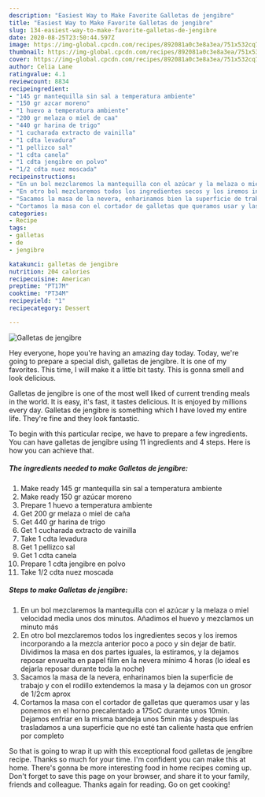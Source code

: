 ```yaml
---
description: "Easiest Way to Make Favorite Galletas de jengibre"
title: "Easiest Way to Make Favorite Galletas de jengibre"
slug: 134-easiest-way-to-make-favorite-galletas-de-jengibre
date: 2020-08-25T23:50:44.597Z
image: https://img-global.cpcdn.com/recipes/892081a0c3e8a3ea/751x532cq70/galletas-de-jengibre-foto-principal.jpg
thumbnail: https://img-global.cpcdn.com/recipes/892081a0c3e8a3ea/751x532cq70/galletas-de-jengibre-foto-principal.jpg
cover: https://img-global.cpcdn.com/recipes/892081a0c3e8a3ea/751x532cq70/galletas-de-jengibre-foto-principal.jpg
author: Celia Lane
ratingvalue: 4.1
reviewcount: 8834
recipeingredient:
- "145 gr mantequilla sin sal a temperatura ambiente"
- "150 gr azcar moreno"
- "1 huevo a temperatura ambiente"
- "200 gr melaza o miel de caa"
- "440 gr harina de trigo"
- "1 cucharada extracto de vainilla"
- "1 cdta levadura"
- "1 pellizco sal"
- "1 cdta canela"
- "1 cdta jengibre en polvo"
- "1/2 cdta nuez moscada"
recipeinstructions:
- "En un bol mezclaremos la mantequilla con el azúcar y la melaza o miel velocidad media unos dos minutos. Añadimos el huevo y mezclamos un minuto más"
- "En otro bol mezclaremos todos los ingredientes secos y los iremos incorporando a la mezcla anterior poco a poco y sin dejar de batir. Dividimos la masa en dos partes iguales, la estiramos, y la dejamos reposar envuelta en papel film en la nevera mínimo 4 horas (lo ideal es dejarla reposar durante toda la noche)"
- "Sacamos la masa de la nevera, enharinamos bien la superficie de trabajo y con el rodillo extendemos la masa y la dejamos con un grosor de 1/2cm aprox"
- "Cortamos la masa con el cortador de galletas que queramos usar y las ponemos en el horno precalentado a 175oC durante unos 10min. Dejamos enfriar en la misma bandeja unos 5min más y después las trasladamos a una superficie que no esté tan caliente hasta que enfríen por completo"
categories:
- Recipe
tags:
- galletas
- de
- jengibre

katakunci: galletas de jengibre 
nutrition: 204 calories
recipecuisine: American
preptime: "PT17M"
cooktime: "PT34M"
recipeyield: "1"
recipecategory: Dessert

---
```



![Galletas de jengibre](https://img-global.cpcdn.com/recipes/892081a0c3e8a3ea/751x532cq70/galletas-de-jengibre-foto-principal.jpg)

Hey everyone, hope you're having an amazing day today. Today, we're going to prepare a special dish, galletas de jengibre. It is one of my favorites. This time, I will make it a little bit tasty. This is gonna smell and look delicious.

Galletas de jengibre is one of the most well liked of current trending meals in the world. It is easy, it's fast, it tastes delicious. It is enjoyed by millions every day. Galletas de jengibre is something which I have loved my entire life. They're fine and they look fantastic.




To begin with this particular recipe, we have to prepare a few ingredients. You can have galletas de jengibre using 11 ingredients and 4 steps. Here is how you can achieve that.

<!--inarticleads1-->

##### The ingredients needed to make Galletas de jengibre:

1. Make ready 145 gr mantequilla sin sal a temperatura ambiente
1. Make ready 150 gr azúcar moreno
1. Prepare 1 huevo a temperatura ambiente
1. Get 200 gr melaza o miel de caña
1. Get 440 gr harina de trigo
1. Get 1 cucharada extracto de vainilla
1. Take 1 cdta levadura
1. Get 1 pellizco sal
1. Get 1 cdta canela
1. Prepare 1 cdta jengibre en polvo
1. Take 1/2 cdta nuez moscada




<!--inarticleads2-->

##### Steps to make Galletas de jengibre:

1. En un bol mezclaremos la mantequilla con el azúcar y la melaza o miel velocidad media unos dos minutos. Añadimos el huevo y mezclamos un minuto más
1. En otro bol mezclaremos todos los ingredientes secos y los iremos incorporando a la mezcla anterior poco a poco y sin dejar de batir. Dividimos la masa en dos partes iguales, la estiramos, y la dejamos reposar envuelta en papel film en la nevera mínimo 4 horas (lo ideal es dejarla reposar durante toda la noche)
1. Sacamos la masa de la nevera, enharinamos bien la superficie de trabajo y con el rodillo extendemos la masa y la dejamos con un grosor de 1/2cm aprox
1. Cortamos la masa con el cortador de galletas que queramos usar y las ponemos en el horno precalentado a 175oC durante unos 10min. Dejamos enfriar en la misma bandeja unos 5min más y después las trasladamos a una superficie que no esté tan caliente hasta que enfríen por completo




So that is going to wrap it up with this exceptional food galletas de jengibre recipe. Thanks so much for your time. I'm confident you can make this at home. There's gonna be more interesting food in home recipes coming up. Don't forget to save this page on your browser, and share it to your family, friends and colleague. Thanks again for reading. Go on get cooking!
